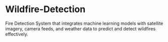 # Wildfire-Detection
Fire Detection System that integrates machine learning models with satellite imagery, camera feeds, and weather data to predict and detect wildfires effectively.
